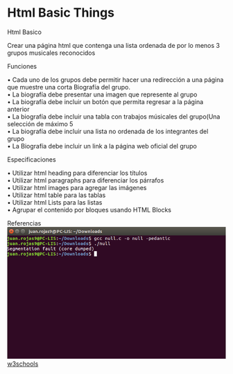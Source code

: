 # Html Basic Things
Html Basico

Crear una página html que contenga una lista ordenada de por lo menos 3 grupos
musicales reconocidos 

Funciones 

• Cada uno de los grupos debe permitir hacer una redirección a una página que muestre una corta Biografía del grupo. <br/>
• La biografía debe presentar una imagen que represente al grupo <br/>
• La biografía debe incluir un botón que permita regresar a la página anterior <br/>
• La biografía debe incluir una tabla con trabajos músicales del grupo(Una selección de máximo 5 <br/>
• La biografía debe incluir una lista no ordenada de los integrantes del grupo <br/>
• La Biografía debe incluir un link a la página web oficial del grupo <br/>

Especificaciones

• Utilizar html heading para diferenciar los títulos <br/>
• Utilizar html paragraphs para diferenciar los párrafos <br/>
• Utilizar html images para agregar las imágenes <br/>
• Utilizar html table para las tablas <br/>
• Utilizar html Lists para las listas <br/>
• Agrupar el contenido por bloques usando HTML Blocks <br/>


 Referencias 
 ![alt tag](https://github.com/juancr5/memory-api/blob/master/Respuestas/Imagenes/01%20null.c.png)
 [w3schools](https://www.w3schools.com/html/)
